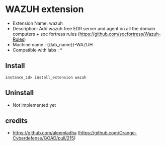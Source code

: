 # WAZUH extension

- Extension Name: wazuh
- Description: Add wazuh free EDR server and agent on all the domain computers + soc fortress rules (https://github.com/socfortress/Wazuh-Rules)
- Machine name : {{lab_name}}-WAZUH
- Compatible with labs : *

## Install

```
instance_id> install_extension wazuh
```

## Uninstall

- Not implemented yet

## credits
- https://github.com/aleemladha (https://github.com/Orange-Cyberdefense/GOAD/pull/215)